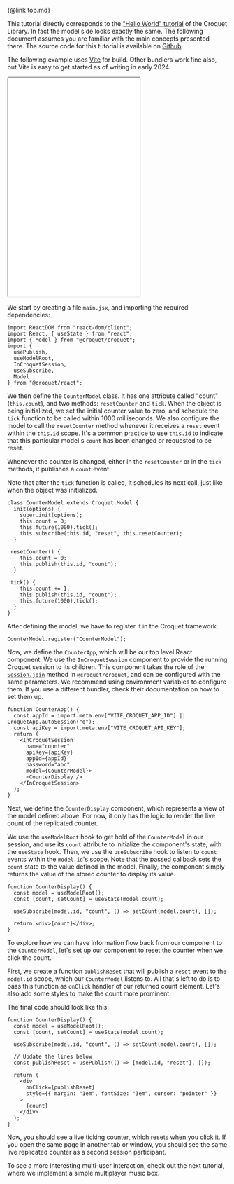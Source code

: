 {@link top.md}

This tutorial directly corresponds to the ["Hello World" tutorial](../croquet/tutorial-1_1_hello_world.html) of the Croquet Library. In fact the model side looks exactly the same. The following document assumes you are familiar with the main concepts presented there.
The source code for this tutorial is available on [Github](https://github.com/croquet/react-croquet-counter).

The following example uses [Vite](https://vitejs.dev) for build. Other bundlers work fine also, but Vite is easy to get started as of writing in early 2024.

<iframe src="../../react-croquet-counter"
     style="width:60%; height:500px; border:1; border-radius: 4px; overflow:hidden;"
></iframe>

We start by creating a file `main.jsx`, and importing the required dependencies:

```
import ReactDOM from "react-dom/client";
import React, { useState } from "react";
import { Model } from "@croquet/croquet";
import {
  usePublish,
  useModelRoot,
  InCroquetSession,
  useSubscribe,
  Model
} from "@croquet/react";
```

We then define the `CounterModel` class.
It has one attribute called "count" (`this.count`), and two methods: `resetCounter` and `tick`.
When the object is being initialized, we set the initial counter value to zero, and schedule the `tick` function to be called within 1000 milliseconds.
We also configure the model to call the `resetCounter` method whenever it receives a `reset` event within the `this.id` scope.
It's a common practice to use `this.id` to indicate that this particular model's `count` has been changed or requested to be reset.

Whenever the counter is changed, either in the `resetCounter` or in the `tick` methods, it publishes a `count` event.

Note that after the `tick` function is called, it schedules its next call, just like when the object was initialized.

```
class CounterModel extends Croquet.Model {
  init(options) {
    super.init(options);
    this.count = 0;
    this.future(1000).tick();
    this.subscribe(this.id, "reset", this.resetCounter);
  }

 resetCounter() {
    this.count = 0;
    this.publish(this.id, "count");
  }

 tick() {
    this.count += 1;
    this.publish(this.id, "count");
    this.future(1000).tick();
  }
}
```

After defining the model, we have to register it in the Croquet framework.

```
CounterModel.register("CounterModel");
```

Now, we define the `CounterApp`, which will be our top level React component.
We use the `InCroquetSession` component to provide the running Croquet session to its children.
This component takes the role of the [`Session.join`](../croquet/Session.html#.join) method in `@croquet/croquet`, and can be configured with the same parameters.
We recommend using environment variables to configure them.
If you use a different bundler, check their documentation on how to set them up.

```
function CounterApp() {
  const appId = import.meta.env["VITE_CROQUET_APP_ID"] || CroquetApp.autoSession("q");
  const apiKey = import.meta.env["VITE_CROQUET_API_KEY"];
  return (
    <InCroquetSession
      name="counter"
      apiKey={apiKey}
      appId={appId}
      password="abc"
      model={CounterModel}>
      <CounterDisplay />
    </InCroquetSession>
  );
}
```

Next, we define the `CounterDisplay` component, which represents a view of the model defined above.
For now, it only has the logic to render the live count of the replicated counter.

We use the `useModelRoot` hook to get hold of the `CounterModel` in our session, and use its `count` attribute to initialize the component's state, with the `useState` hook.
Then, we use the `useSubscribe` hook to listen to `count` events within the `model.id`'s scope.
Note that the passed callback sets the `count` state to the value defined in the model.
Finally, the component simply returns the value of the stored counter to display its value. 

```
function CounterDisplay() {
  const model = useModelRoot();
  const [count, setCount] = useState(model.count);

  useSubscribe(model.id, "count", () => setCount(model.count), []);

  return <div>{count}</div>;
}
```


To explore how we can have information flow back from our component to the `CounterModel`, let's set up our component to reset the counter when we click the count.

First, we create a function `publishReset` that will publish a `reset` event to the `model.id` scope, which our `CounterModel` listens to.
All that's left to do is to pass this function as `onClick` handler of our returned count element.
Let's also add some styles to make the count more prominent.

The final code should look like this:

```
function CounterDisplay() {
  const model = useModelRoot();
  const [count, setCount] = useState(model.count);

  useSubscribe(model.id, "count", () => setCount(model.count), []);

  // Update the lines below
  const publishReset = usePublish(() => [model.id, "reset"], []);

  return (
    <div
      onClick={publishReset}
      style={{ margin: "1em", fontSize: "3em", cursor: "pointer" }}
    >
      {count}
    </div>
  );
}
```

Now, you should see a live ticking counter, which resets when you click it.
If you open the same page in another tab or window, you should see the same live replicated counter as a second session participant.

To see a more interesting multi-user interaction, check out the next tutorial, where we implement a simple multiplayer music box.
